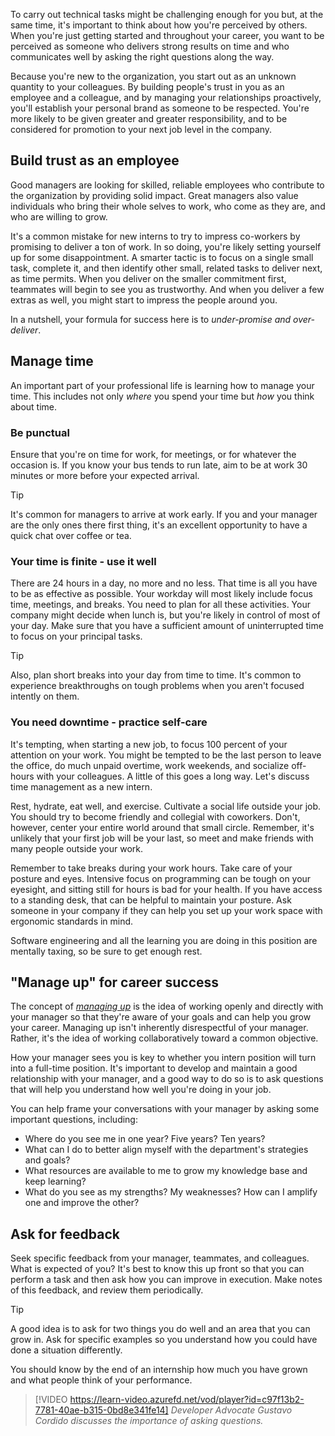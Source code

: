 To carry out technical tasks might be challenging enough for you but, at the same time, it's important to think about how you're perceived by others. When you're just getting started and throughout your career, you want to be perceived as someone who delivers strong results on time and who communicates well by asking the right questions along the way. 

Because you're new to the organization, you start out as an unknown quantity to your colleagues. By building people's trust in you as an employee and a colleague, and by managing your relationships proactively, you'll establish your personal brand as someone to be respected. You're more likely to be given greater and greater responsibility, and to be considered for promotion to your next job level in the company.

## Build trust as an employee

Good managers are looking for skilled, reliable employees who contribute to the organization by providing solid impact. Great managers also value individuals who bring their whole selves to work, who come as they are, and who are willing to grow.

It's a common mistake for new interns to try to impress co-workers by promising to deliver a ton of work. In so doing, you're likely setting yourself up for some disappointment. A smarter tactic is to focus on a single small task, complete it, and then identify other small, related tasks to deliver next, as time permits. When you deliver on the smaller commitment first, teammates will begin to see you as trustworthy. And when you deliver a few extras as well, you might start to impress the people around you.

In a nutshell, your formula for success here is to *under-promise and over-deliver*.

## Manage time

An important part of your professional life is learning how to manage your time. This includes not only *where* you spend your time but *how* you think about time.

### Be punctual

Ensure that you're on time for work, for meetings, or for whatever the occasion is. If you know your bus tends to run late, aim to be at work 30 minutes or more before your expected arrival.

> [!TIP]
> It's common for managers to arrive at work early. If you and your manager are the only ones there first thing, it's an excellent opportunity to have a quick chat over coffee or tea.

### Your time is finite - use it well

There are 24 hours in a day, no more and no less. That time is all you have to be as effective as possible. Your workday will most likely include focus time, meetings, and breaks. You need to plan for all these activities. Your company might decide when lunch is, but you're likely in control of most of your day. Make sure that you have a sufficient amount of uninterrupted time to focus on your principal tasks. 

> [!TIP]
> Also, plan short breaks into your day from time to time. It's common to experience breakthroughs on tough problems when you aren't focused intently on them.

### You need downtime - practice self-care

It's tempting, when starting a new job, to focus 100 percent of your attention on your work. You might be tempted to be the last person to leave the office, do much unpaid overtime, work weekends, and socialize off-hours with your colleagues. A little of this goes a long way. Let's discuss time management as a new intern.

Rest, hydrate, eat well, and exercise. Cultivate a social life outside your job. You should try to become friendly and collegial with coworkers. Don't, however, center your entire world around that small circle. Remember, it's unlikely that your first job will be your last, so meet and make friends with many people outside your work.

Remember to take breaks during your work hours. Take care of your posture and eyes. Intensive focus on programming can be tough on your eyesight, and sitting still for hours is bad for your health. If you have access to a standing desk, that can be helpful to maintain your posture. Ask someone in your company if they can help you set up your work space with ergonomic standards in mind. 

Software engineering and all the learning you are doing in this position are mentally taxing, so be sure to get enough rest.

## "Manage up" for career success

The concept of [*managing up*](https://hbr.org/2015/01/what-everyone-should-know-about-managing-up) is the idea of working openly and directly with your manager so that they're aware of your goals and can help you grow your career. Managing up isn't inherently disrespectful of your manager. Rather, it's the idea of working collaboratively toward a common objective.

How your manager sees you is key to whether you intern position will turn into a full-time position. It's important to develop and maintain a good relationship with your manager, and a good way to do so is to ask questions that will help you understand how well you're doing in your job.

You can help frame your conversations with your manager by asking some important questions, including:

* Where do you see me in one year? Five years? Ten years?
* What can I do to better align myself with the department's strategies and goals?
* What resources are available to me to grow my knowledge base and keep learning?
* What do you see as my strengths? My weaknesses? How can I amplify one and improve the other?

## Ask for feedback

Seek specific feedback from your manager, teammates, and colleagues. What is expected of you? It's best to know this up front so that you can perform a task and then ask how you can improve in execution. Make notes of this feedback, and review them periodically.

> [!TIP]
> A good idea is to ask for two things you do well and an area that you can grow in. Ask for specific examples so you understand how you could have done a situation differently.

You should know by the end of an internship how much you have grown and what people think of your performance.
<br>

> [!VIDEO https://learn-video.azurefd.net/vod/player?id=c97f13b2-7781-40ae-b315-0bd8e341fe14]
> *Developer Advocate Gustavo Cordido discusses the importance of asking questions.*
